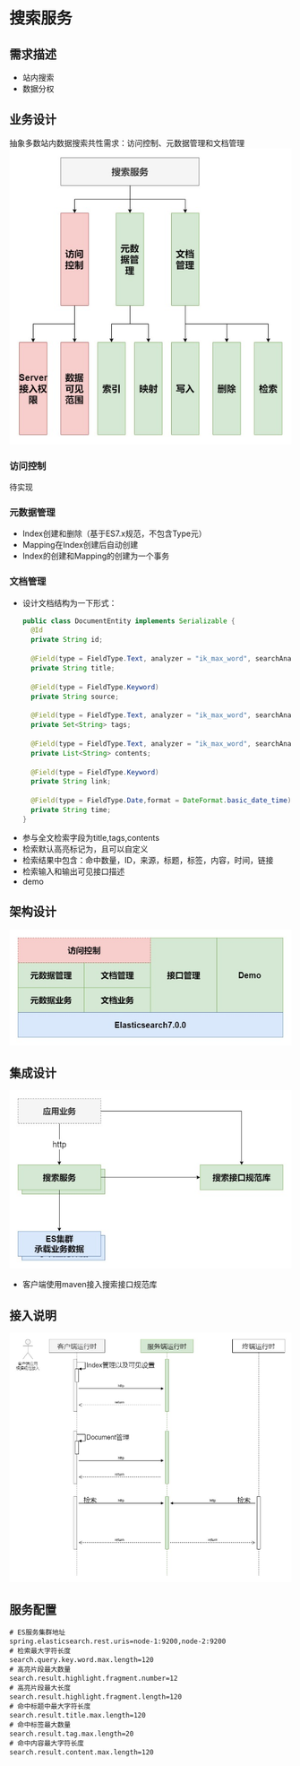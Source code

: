 # 搜索服务

## 需求描述
- 站内搜索
- 数据分权
## 业务设计
抽象多数站内数据搜索共性需求：访问控制、元数据管理和文档管理
![](doc/images/business-overview.jpg)
### 访问控制
待实现
### 元数据管理
- Index创建和删除（基于ES7.x规范，不包含Type元）
- Mapping在Index创建后自动创建
- Index的创建和Mapping的创建为一个事务
### 文档管理
- 设计文档结构为一下形式：
  ```java
  public class DocumentEntity implements Serializable {
    @Id
    private String id;
  
    @Field(type = FieldType.Text, analyzer = "ik_max_word", searchAnalyzer = "ik_max_word")
    private String title;
  
    @Field(type = FieldType.Keyword)
    private String source;
  
    @Field(type = FieldType.Text, analyzer = "ik_max_word", searchAnalyzer = "ik_max_word")
    private Set<String> tags;
  
    @Field(type = FieldType.Text, analyzer = "ik_max_word", searchAnalyzer = "ik_max_word")
    private List<String> contents;
  
    @Field(type = FieldType.Keyword)
    private String link;
  
    @Field(type = FieldType.Date,format = DateFormat.basic_date_time)
    private String time;    
  }
  ```
- 参与全文检索字段为title,tags,contents
- 检索默认高亮标记为<strong></strong>，且可以自定义
- 检索结果中包含：命中数量，ID，来源，标题，标签，内容，时间，链接
- 检索输入和输出可见接口描述
- demo
## 架构设计
![](doc/images/architecture-overview.jpg)

## 集成设计
![](doc/images/integrate-overview.jpg)
- 客户端使用maven接入搜索接口规范库

## 接入说明
![](doc/images/runtime-overview.jpg)

## 服务配置
```text
# ES服务集群地址
spring.elasticsearch.rest.uris=node-1:9200,node-2:9200
# 检索最大字符长度
search.query.key.word.max.length=120
# 高亮片段最大数量
search.result.highlight.fragment.number=12
# 高亮片段最大长度
search.result.highlight.fragment.length=120
# 命中标题中最大字符长度
search.result.title.max.length=120
# 命中标签最大数量
search.result.tag.max.length=20
# 命中内容最大字符长度
search.result.content.max.length=120
```

